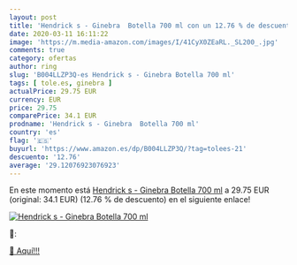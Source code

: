 ```yaml
---
layout: post
title: 'Hendrick s - Ginebra  Botella 700 ml con un 12.76 % de descuento'
date: 2020-03-11 16:11:22
image: 'https://m.media-amazon.com/images/I/41CyX0ZEaRL._SL200_.jpg'
comments: true
category: ofertas
author: ring
slug: 'B004LLZP3Q-es Hendrick s - Ginebra Botella 700 ml'
tags: [ tole.es, ginebra ]
actualPrice: 29.75 EUR
currency: EUR
price: 29.75
comparePrice: 34.1 EUR
prodname: 'Hendrick s - Ginebra  Botella 700 ml'
country: 'es'
flag: '🇪🇸'
buyurl: 'https://www.amazon.es/dp/B004LLZP3Q/?tag=tolees-21'
descuento: '12.76'
average: '29.12076923076923'
---
```


En este momento está [Hendrick s - Ginebra  Botella 700 ml](https://www.amazon.es/dp/B004LLZP3Q/?tag=tolees-21) a 29.75 EUR (original: 34.1 EUR) (12.76 %  de descuento) en el siguiente enlace!

[![Hendrick s - Ginebra  Botella 700 ml](https://m.media-amazon.com/images/I/41CyX0ZEaRL._SL200_.jpg)](https://www.amazon.es/dp/B004LLZP3Q/?tag=tolees-21)

🔎:


[🛒 Aquí!!!](https://www.amazon.es/dp/B004LLZP3Q/?tag=tolees-21)
